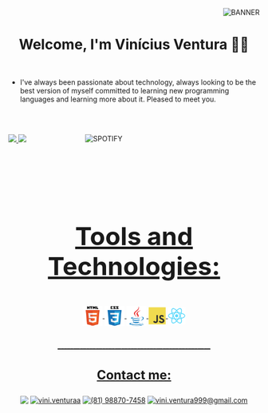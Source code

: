 <a href="https://www.linkedin.com/in/viniventura/" target="blank"><img align="right" src="https://i.imgur.com/0fpmzvo.png" alt="BANNER"/></a>
<i align="center">⠀</i>
<h1 align="center">Welcome, I'm Vinícius Ventura 👨‍💻</h1> <br/> 

- I've always been passionate about technology, always looking to be the best version of myself committed to learning new programming languages ​​and learning more about it. Pleased to meet you.

</br>
</br>



<a href="https://open.spotify.com/user/12181315956?si=5f87ee4568e0418e" target="blank"><img align="right" src="https://i.imgur.com/49MuXB9.png" width="350" alt="SPOTIFY"/> </a>



 <a href="https://github.com/vinivent">
  <img height="180em" src="https://github-readme-stats.vercel.app/api?username=vinivent&show_icons=true&bg_color=DEG,000000,190a05&title_color=f11f32&hide_border=true&text_color=ffffff&icon_color=e21a2c"/>
  <img height="183em" src="https://github-readme-stats.vercel.app/api/top-langs/?username=vinivent&layout=compact&langs_count=16&bg_color=DEG,000000,190a05&title_color=f11f32&hide_border=true&text_color=ffffff&icon_color=e21a2c"/>

</br>
</br>
</br>
</br>
</br>
</br>


<h3 align="center" style="font-size:50px">Tools and Technologies:</h3>

<div align="center" style= "display: inline_block">
    <img align="center" alt"HTML5" src="https://raw.githubusercontent.com/devicons/devicon/master/icons/html5/html5-original-wordmark.svg" idth="40" height="40"/> 
    <img align="center" alt"CSS3" src="https://raw.githubusercontent.com/devicons/devicon/master/icons/css3/css3-original-wordmark.svg" width="40" height="40"/>
    <img align="center" alt"JAVA" src="https://raw.githubusercontent.com/devicons/devicon/master/icons/java/java-original.svg" width="40" height="40"/> 
    <img align="center" alt"JAVA" src="https://raw.githubusercontent.com/devicons/devicon/master/icons/javascript/javascript-original.svg" width="35" height="35"/> 
    <img align="center" alt"JAVA" src="https://raw.githubusercontent.com/devicons/devicon/master/icons/react/react-original.svg" width="35" height="35"/> 
</div>

</br>
  <p align ="center">________________________________________________</p>

<h3 align="center" style="font-size:25px">Contact me:</h3>
<p align="center">
<a href="https://linkedin.com/in/viniventura" target="blank"><img align="center" src="https://img.shields.io/badge/LinkedIn-0077B5?style=for-the-badge&logo=linkedin&logoColor=white"/></a>
<a href="https://instagram.com/vini.venturaa" target="blank"><img align="center" src="https://img.shields.io/badge/Instagram-E4405F?style=for-the-badge&logo=instagram&logoColor=white" alt="vini.venturaa"/></a>
<a href="https://wa.me/5581988707458" target="blank"><img align="center" src="https://img.shields.io/badge/WhatsApp-25D366?style=for-the-badge&logo=whatsapp&logoColor=white" alt="(81) 98870-7458" /></a>
<a href="mailto: vini.ventura999@gmail.com?subject=Olá Vinícius! Vi seu GitHub" target="_blank"><img align="center" src="https://img.shields.io/badge/Gmail-D14836?style=for-the-badge&logo=gmail&logoColor=white" alt="vini.ventura999@gmail.com" /></a> </br>


</p></br>
